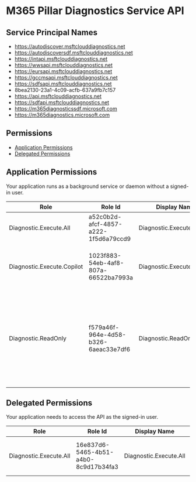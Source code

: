# M365 Pillar Diagnostics Service API
## Service Principal Names
- https://autodiscover.msftclouddiagnostics.net
- https://autodiscoversdf.msftclouddiagnostics.net
- https://intapi.msftclouddiagnostics.net
- https://wwsapi.msftclouddiagnostics.net
- https://eursapi.msftclouddiagnostics.net
- https://gccmsapi.msftclouddiagnostics.net
- https://sdfsapi.msftclouddiagnostics.net
- 8bea2130-23a1-4c09-acfb-637a9fb7c157
- https://api.msftclouddiagnostics.net
- https://sdfapi.msftclouddiagnostics.net
- https://m365diagnosticssdf.microsoft.com
- https://m365diagnostics.microsoft.com

 ## Permissions
- [Application Permissions](#application-permissions)
- [Delegated Permissions](#delegated-permissions)

## Application Permissions
Your application runs as a background service or daemon without a signed-in user.

| Role | Role Id | Display Name | Description |
|---|---|---|---|
| Diagnostic.Execute.All | a52c0b2d-afcf-4857-a222-1f5d6a79ccd9 | Diagnostic.Execute.All | Grants an app access to execute diagnostics |
| Diagnostic.Execute.Copilot | 1023f883-54eb-4af8-807a-66522ba7993a | Diagnostic.Execute.Copilot | Grants a user access to execute Copilot diagnostics. |
| Diagnostic.ReadOnly | f579a46f-964e-4d58-b326-6aeac33e7df6 | Diagnostic.ReadOnly | Grants a user access to look at the diagnostic history and diagnostic results, but does not allow the execution of any diagnostics. |

## Delegated Permissions
Your application needs to access the API as the signed-in user. 

| Role | Role Id | Display Name | Description |
|---|---|---|---|
| Diagnostic.Execute.All | 16e837d6-5465-4b51-a4b0-8c9d17b34fa3 | Diagnostic.Execute.All | Grants a user access to execute diagnostics |

